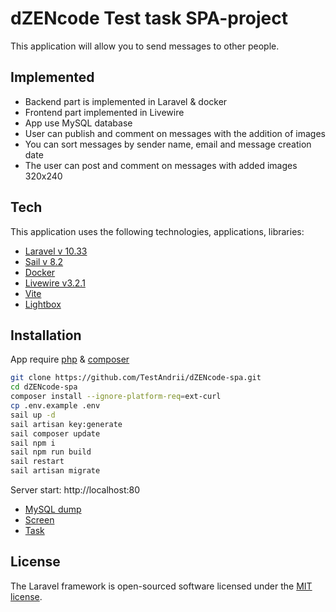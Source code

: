 # dZENcode Test task SPA-project
This application will allow you to send messages to other people.


## Implemented
- Backend part is implemented in Laravel & docker
- Frontend part implemented in Livewire
- App use MySQL database
- User can publish and comment on messages with the addition of images
- You can sort messages by sender name, email and message creation date
- The user can post and comment on messages with added images 320x240 


## Tech
This application uses the following technologies, applications, libraries:
- [Laravel v 10.33](https://laravel.com/)
- [Sail v 8.2](https://laravel.com/docs/master/sail)
- [Docker](https://www.docker.com/)
- [Livewire v3.2.1](https://livewire.laravel.com/)
- [Vite](https://vitejs.dev/)
- [Lightbox](https://lokeshdhakar.com/projects/lightbox2/)


## Installation
App require [php]() & [composer]()

```sh
git clone https://github.com/TestAndrii/dZENcode-spa.git
cd dZENcode-spa
composer install --ignore-platform-req=ext-curl
cp .env.example .env
sail up -d
sail artisan key:generate
sail composer update
sail npm i
sail npm run build 
sail restart
sail artisan migrate
```
Server start: http://localhost:80

- [MySQL dump](DUMP%20dZENcode.sql)
- [Screen](dZENcode_Chat.png)
- [Task](dZENcode_PHP_Laravel_SPA.pdf)



## License
The Laravel framework is open-sourced software licensed under the [MIT license](https://opensource.org/licenses/MIT).
